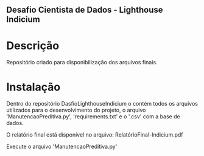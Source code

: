 ## Desafio Cientista de Dados - Lighthouse Indicium


# Descrição

Repositório criado para disponibilização dos arquivos finais.


# Instalação

Dentro do repositório DasfioLighthouseIndicium o contém todos os arquivos utilizados para o desenvolvimento do projeto, o arquivo 
'ManutencaoPreditiva.py', 'requirements.txt' e o '.csv' com a base de dados.

O relatório final está disponível no arquivo: RelatórioFinal-Indicium.pdf

Execute o arquivo 'ManutencaoPreditiva.py'
